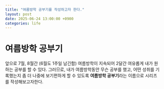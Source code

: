 ```yaml
---
title: "여름방학 공부기를 작성하고자 한다."
layout: post
date: 2025-06-24 13:00:00 +0900
categories: life
---
```


# 여름방학 공부기
앞으로 7월, 8월간 (6월도 1주일 남긴함) 여름방학이 지속되어 2달간 여유롭게 내가 원하는 공부를 할 수 있다.
그러므로, 내가 여름방학동안 무슨 공부를 했고, 어떤 성취를 기록했는지 좀 더 나중에 보기편하게 할 수 있도록 **여름방학 공부기**라는 이름으로 시리즈를 작성해보고자한다. 